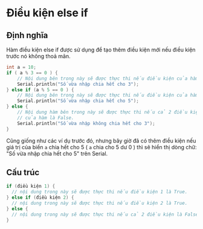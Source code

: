 # Điều kiện else if

## Định nghĩa

Hàm điều kiện else if được sử dụng để tạo thêm điều kiện mới nếu điều kiện trước nó không thoả mãn.

```cpp
int a = 10;
if ( a % 3 == 0 ) {
    // Nội dung bên trong này sẽ được thực thi nếu điều kiện của hàm là True.
    Serial.println("Số vừa nhập chia hết cho 3");
} else if (a % 5 == 0 ) {
    // Nội dung bên trong này sẽ được thực thi nếu điều kiện của hàm là True.
    Serial.println("Số vừa nhập chia hết cho 5");
} else {
    // Nội dung hàm bên trong này sẽ được thực thi nếu cả 2 điều kiện 
    // của hàm là False.
    Serial.println("Số vừa nhập không chia hết cho 3");
}
```

Cũng giống như các ví dụ trước đó, nhưng bây giờ đã có thêm điều kiện nếu giá trị của biến `a` chia hết cho 5 ( `a` chia cho 5 dư 0 ) thì sẽ hiển thị dòng chữ: "Số vừa nhập chia hết cho 5" trên Serial.

## Cấu trúc

```cpp
if (điều kiện 1) {
  // nội dung trong này sẽ được thực thi nếu điều kiện 1 là True.
} else if (điều kiện 2) {
  // nội dung trong này sẽ được thực thi nếu điều kiện 2 là True.
} else {
  // nội dung trong này sẽ được thực thi nếu cả 2 điều kiện là False.
}
```

